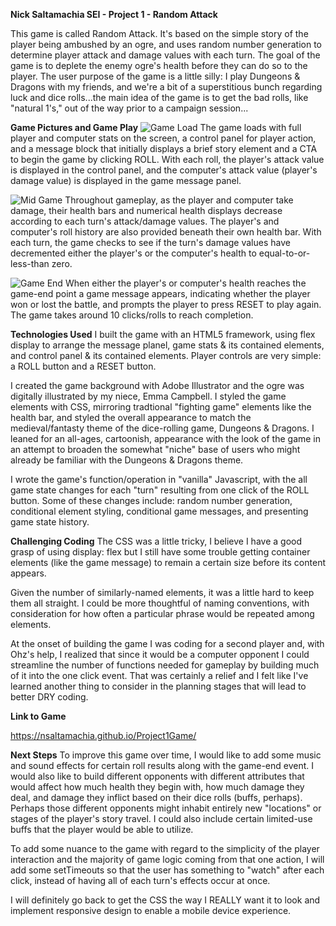 **Nick Saltamachia SEI - Project 1 - Random Attack**

This game is called Random Attack. It's based on the simple story of the player being ambushed by an ogre, and uses random number generation to determine player attack and damage values with each turn. The goal of the game is to deplete the enemy ogre's health before they can do so to the player. The user purpose of the game is a little silly: I play Dungeons & Dragons with my friends, and we're a bit of a superstitious bunch regarding luck and dice rolls...the main idea of the game is to get the bad rolls, like "natural 1's," out of the way prior to a campaign session...

**Game Pictures and Game Play**
![Game Load](https://github.com/nsaltamachia/Project1Game/assets/145282981/3ef0bbb3-9434-4fc0-99d1-a8a775cb89c6)
The game loads with full player and computer stats on the screen, a control panel for player action, and a message block that initially displays a brief story element and a CTA to begin the game by clicking ROLL. With each roll, the player's attack value is displayed in the control panel, and the computer's attack value (player's damage value) is displayed in the game message panel.


![Mid Game](https://github.com/nsaltamachia/Project1Game/assets/145282981/3d974c5e-5a95-494a-becf-02060f0b126b)
Throughout gameplay, as the player and computer take damage, their health bars and numerical health displays decrease according to each turn's attack/damage values. The player's and computer's roll history are also provided beneath their own health bar. With each turn, the game checks to see if the turn's damage values have decremented either the player's or the computer's health to equal-to-or-less-than zero.


![Game End](https://github.com/nsaltamachia/Project1Game/assets/145282981/049cb4f7-cade-47d0-b785-18fb6b1e096a)
When either the player's or computer's health reaches the game-end point a game message appears, indicating whether the player won or lost the battle, and prompts the player to press RESET to play again. The game takes around 10 clicks/rolls to reach completion.

**Technologies Used**
I built the game with an HTML5 framework, using flex display to arrange the message planel, game stats & its contained elements, and control panel & its contained elements. Player controls are very simple: a ROLL button and a RESET button.

I created the game background with Adobe Illustrator and the ogre was digitally illustrated by my niece, Emma Campbell. I styled the game elements with CSS, mirroring tradtional "fighting game" elements like the health bar, and styled the overall appearance to match the medieval/fantasty theme of the dice-rolling game, Dungeons & Dragons. I leaned for an all-ages, cartoonish, appearance with the look of the game in an attempt to broaden the somewhat "niche" base of users who might already be familiar with the Dungeons & Dragons theme.

I wrote the game's function/operation in "vanilla" Javascript, with the all game state changes for each "turn" resulting from one click of the ROLL button. Some of these changes include: random number generation, conditional element styling, conditional game messages, and presenting game state history.

**Challenging Coding**
The CSS was a little tricky, I believe I have a good grasp of using display: flex but I still have some trouble getting container elements (like the game message) to remain a certain size before its content appears. 

Given the number of similarly-named elements, it was a little hard to keep them all straight. I could be more thoughtful of naming conventions, with consideration for how often a particular phrase would be repeated among elements.

At the onset of building the game I was coding for a second player and, with Ohz's help, I realized that since it would be a computer opponent I could streamline the number of functions needed for gameplay by building much of it into the one click event. That was certainly a relief and I felt like I've learned another thing to consider in the planning stages that will lead to better DRY coding.


**Link to Game**

https://nsaltamachia.github.io/Project1Game/

**Next Steps**
To improve this game over time, I would like to add some music and sound effects for certain roll results along with the game-end event. I would also like to build different opponents with different attributes that would affect how much health they begin with, how much damage they deal, and damage they inflict based on their dice rolls (buffs, perhaps). Perhaps those different opponents might inhabit entirely new "locations" or stages of the player's story travel. I could also include certain limited-use buffs that the player would be able to utilize.

To add some nuance to the game with regard to the simplicity of the player interaction and the majority of game logic coming from that one action, I will add some setTimeouts so that the user has something to "watch" after each click, instead of having all of each turn's effects occur at once.

I will definitely go back to get the CSS the way I REALLY want it to look and implement responsive design to enable a mobile device experience.

